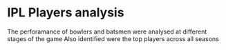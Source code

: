 # IPL Players analysis
The perforamance of bowlers and batsmen were analysed at different stages of the game
Also identified were the top players across all seasons
